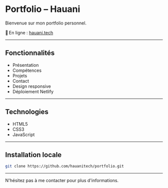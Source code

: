 # Portfolio – Hauani

Bienvenue sur mon portfolio personnel.

🔗 En ligne : [hauani.tech](www.hauani.tech)

---

## Fonctionnalités

- Présentation
- Compétences
- Projets
- Contact
- Design responsive
- Déploiement Netlify

---

## Technologies

- HTML5
- CSS3
- JavaScript

---

## Installation locale

```bash
git clone https://github.com/hauanitech/portfolio.git
```

---

N'hésitez pas à me contacter pour plus d'informations.
